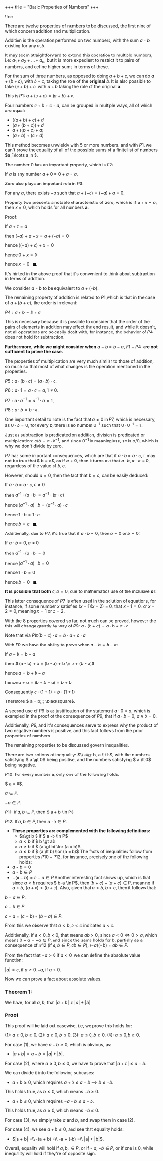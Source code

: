+++
title = "Basic Properties of Numbers"
+++

\toc

There are twelve properties of numbers to be discussed, the first nine of which concern addition and multiplication.

Addition is the operation performed on two numbers, with the sum $a + b$ existing for any $a, b$.

It may seem straightforward to extend this operation to multiple numbers, i.e:
$a_1 + a_2 + \ldots + a_n$, but it is more expedient to restrict it to pairs of numbers, and define higher sums in terms of these.

For the sum of three numbers, as opposed to doing $a + b + c$, we can do $a + (b + c)$, with $b + c$, taking the role of the __original__ $b$. It is also possible to take $(a + b) + c$, with $a + b$ taking the role of the original __a__.

This is $P1$: $a+ (b + c) = (a + b) + c$. 

Four numbers $a + b + c + d$, can be grouped in multiple ways, all of which are equal:
- $((a + b) + c) + d$
- $(a + ( b + c)) + d$
- $a +(( b + c) + d)$
- $(a + b) + (c + d)$

This method becomes unwieldy with 5 or more numbers, and with $P1$, we can't prove the equality of all of the possible sums of a finite list of numbers $a_1\ldots a_n $.

The number $0$ has an important property, which is $P2:$

If $a$ is any number $a + 0 = 0 + a = a$.

Zero also plays an important role in $P3:$

For any $a$, there exists $-a$ such that $a + (-a) = (-a) + a = 0$.

Property two presents a notable characteristic of zero, which is if $a + x = a,$ then $x = 0$, which holds for all numbers __a__.

Proof:

If $a + x = a$

then $(-a) + a + x = a + (-a) = 0$

hence $((-a) + a) + x = 0$

hence $0 + x = 0$

hence $x = 0\;\;\; \blacksquare$.

It's hinted in the above proof that it's convenient to think about subtraction in terms of addition.

We consider $a - b$ to be equivalent to $a + (-b)$.

The remaining property of addition is related to $P1$,which is that in the case of $a + (b + c)$, the order is irrelevant:

$P4:a + b = b + a$

This is necessary because it is possible to consider that the order of the pairs of elements in addition may effect the end result, and while it doesn't, not all operations are so easily dealt with, for instance, the behavior of $P4$ does not hold for subtraction.

**Furthermore, while we might consider when** $a - b = b - a$, $P1-P4\;$ **are not sufficient to prove the case.**

The properties of multiplication are very much similar to those of addition, so much so that most of what changes is the operation mentioned in the properties.


$P5: a \cdot (b \cdot c) = (a \cdot b) \cdot c$.

$P6: a \cdot 1 = a \cdot a = a, 1 \neq 0$.

$P7: a \cdot a^{-1} = a^{-1} \cdot a = 1$.

$P8: a \cdot b = b \cdot a$.

One important detail to note is the fact that $a \neq 0\; \text{in}\; P7$, which is necessary, as $0 \cdot b = 0$, for every b, there is no number $0^{-1}$ such that $0 \cdot 0^{-1} = 1$.

Just as subtraction is predicated on addition, division is predicated on multiplication: $a  / b = a \cdot b^{-1}$, and since $0^{-1}$ is meaningless, so is $a/0$, which is why we don't divide by zero.

$P7$ has some important consequences, which are that if $a \cdot b = a \cdot c$, it may not be true that $ b = c$, as if $a = 0$, then it turns out that $a \cdot b, a \cdot c = 0$, regardless of the value of $b,c$.

However, should $a = 0$, then the fact that $b = c$, can be easily deduced:


If $a \cdot b = a \cdot c, a \neq 0$

then $a^{-1} \cdot (a \cdot b ) = a^{-1} \cdot (a \cdot c)$

hence $(a^{-1} \cdot a) \cdot b = (a^{-1} \cdot a) \cdot c$

hence $1 \cdot b = 1 \cdot c$

hence $b = c\;\;\; \blacksquare$.

Additionally, due to $P7$, it's true that if $a \cdot b = 0$, then $a = 0\; \text{or}\; b = 0$:

If $a \cdot b = 0, a \neq 0$

then $a^{-1} \cdot (a \cdot b) = 0$

hence $(a^{-1} \cdot a) \cdot b = 0$

hence $1 \cdot b = 0$

hence $b = 0\;\;\; \blacksquare$.

__It is possible that both__ $a,b = 0$, due to mathematics use of the inclusive __or__.

This latter consequence of $P7$ is often used in the solution of equations, for instance, if some number $x$ satisfies $(x - 1)(x - 2) = 0$, that $x - 1 = 0$, or $x - 2 = 0$, meaning $x = 1\; \text{or}\; x = 2$.

With the 8 properties covered so far, not much can be proved, however the this will change greatly by way of $P9$: $a \cdot ( b + c) = a \cdot b + a \cdot c$

Note that via $P8$:$(b + c) \cdot a = b \cdot a + c \cdot a$

With $P9$ we have the ability to prove when $a - b = b - a$:


If $a - b = b - a$

then $ (a - b) + b = (b - a) + b \\= b + (b - a)$

hence $a = b + b - a$

hence $a + a = (b+b-a) = b+b$

Consequently $a \cdot (1+1) = b \cdot (1 + 1)$

Therefore $ a = b\;\;\; \blacksquare$.

A second use of $P9$ is as justification of the statement $a \cdot 0 = a$, which is exampled in the proof of the consequence of $P9$, that if $a \cdot b = 0$, $a \lor b = 0$.

Additionally, $P9$, and it's consequences serve to express why the product of two negative numbers is positive, and this fact follows from the prior properties of numbers.

The remaining properties to be discussed govern inequalities.

There are two notions of inequality: $\\ a\gt b, a \lt b$, with the numbers satisfying $ a \gt 0$ being positive, and the numbers satisfying $ a \lt 0$ being negative.

$P10:$ For every number a, only one of the following holds.

$ a = 0$.

$a \in P$.

$-a \in P$.

$P11$: If $a, b \in P$, then $ a + b \in P$

$P12:$ If $a,b \in P$, then $a \cdot b \in P$.

- **These properties are complemented with the following definitions:**
  - $a\gt b $ if $ a -b \in P$
  - $a \lt b$ if $ b \gt a$
  - $a \geq b$ if $ (a \gt b) \lor (a = b)$
  - $a \leq b$ if $ (a \lt b) \lor (a = b)$
The facts of inequalities follow from properties $P10-P12$, for instance, precisely one of the following holds:
- $a-b=0$
- $a-b \in P$
- $-(a-b)=b-a \in P$
Another interesting fact shows up, which is that since $a \lt b$ requires $ b-a \in P$, then $(b+c) - (a+c) \in P$, meaning if $a \lt b$, $(a + c) \lt (b + c)$.
Also, given that $a \lt b, b \lt c$, then it follows that:

$b - a \in P$.

$c - b \in P$

$c - a = (c - b) + (b - a) \in P$.

From this we observe that $a \lt b, b \lt c$ indicates $a \lt c$.

Additionally, if $a \lt 0, b \lt 0$, that means $ab > 0$, since $a \lt 0 \iff 0 \gt a$,
which means $0 - a = -a \in P$, and since the same holds for $b$, partially as a consequence of $\mathcal{P}12$ (if $a, b \in P, ab \in P$), $(-a)(-b) = ab \in P$.

From the fact that $-a \gt 0$ if $a \lt 0$, we can define the absolute value function: 

$|a| = a,\; \text{if}\;a \geq 0, -a,\; \text{if} \;a \leq 0$.

Now we can prove a fact about absolute values.


### Theorem 1:

We have, for all $a ,b$, that $|a+b| \leq |a| + |b|$.

### Proof

This proof will be laid out casewise, i.e, we prove this holds for:

(1): $a \geq 0, b \geq 0$.
(2): $a \geq 0, b \leq 0$.
(3): $a \leq 0, b \geq 0$.
(4): $a \leq 0, b \geq 0$.

For case (1), we have $a + b \geq 0$, which is obvious, as:

- $|a + b| = a + b = |a| + |b|$.

For case (2), where $a \geq 0, b \leq 0$, we have to prove that $|a + b| \leq a -b$.

We can divide it into the following subcases:

- $a + b \geq 0$, which requires $a + b \leq a -b \implies b \leq -b$.

This holds true, as $b \leq 0$, which means $-b \geq 0$.

- $a + b \leq 0$, which requires $-a - b \leq a - b$.

This holds true, as $a \geq 0$, which means $-b \leq 0$.

For case (3), we simply take $a$ and $b$, and swap them in case (2).

For case (4), we see $a + b \leq 0$, and see that equality holds:

- $|a + b| =\\ -(a + b) =\\ -a + (-b) =\\ |a| + |b|$.

Overall, equality will hold if $a, b, \in P,\; \text{or if} -a, -b \in P$, or if one is $0$, while inequality will hold if they're of opposite sign.